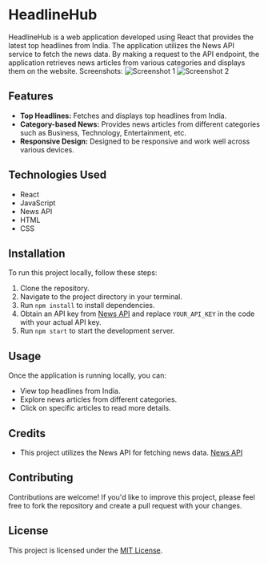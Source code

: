 # HeadlineHub

HeadlineHub is a web application developed using React that provides the latest top headlines from India. The application utilizes the News API service to fetch the news data. By making a request to the API endpoint, the application retrieves news articles from various categories and displays them on the website.
Screenshots:
![Screenshot 1](https://github.com/vipinpundir/headlinehub/assets/99733955/46996271-6c69-4138-8fa8-985639e77cff)
![Screenshot 2](https://github.com/vipinpundir/headlinehub/assets/99733955/e798e886-8c99-486f-ab2b-4c40aad6dc57)


## Features

- **Top Headlines:** Fetches and displays top headlines from India.
- **Category-based News:** Provides news articles from different categories such as Business, Technology, Entertainment, etc.
- **Responsive Design:** Designed to be responsive and work well across various devices.

## Technologies Used

- React
- JavaScript
- News API
- HTML
- CSS

## Installation

To run this project locally, follow these steps:

1. Clone the repository.
2. Navigate to the project directory in your terminal.
3. Run `npm install` to install dependencies.
4. Obtain an API key from [News API](https://newsapi.org/) and replace `YOUR_API_KEY` in the code with your actual API key.
5. Run `npm start` to start the development server.

## Usage

Once the application is running locally, you can:

- View top headlines from India.
- Explore news articles from different categories.
- Click on specific articles to read more details.

## Credits

- This project utilizes the News API for fetching news data. [News API](https://newsapi.org/)

## Contributing

Contributions are welcome! If you'd like to improve this project, please feel free to fork the repository and create a pull request with your changes.

## License

This project is licensed under the [MIT License](LICENSE).

